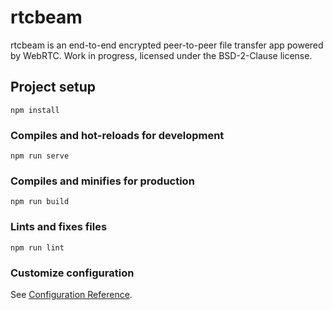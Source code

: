 # rtcbeam

rtcbeam is an end-to-end encrypted peer-to-peer file transfer app powered by WebRTC. Work in progress, licensed under the BSD-2-Clause license.

## Project setup
```
npm install
```

### Compiles and hot-reloads for development
```
npm run serve
```

### Compiles and minifies for production
```
npm run build
```

### Lints and fixes files
```
npm run lint
```

### Customize configuration
See [Configuration Reference](https://cli.vuejs.org/config/).
